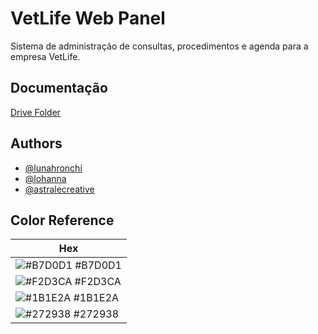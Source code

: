 
# VetLife Web Panel

Sistema de administração de consultas, procedimentos e agenda para a empresa VetLife.



## Documentação

[Drive Folder](https://drive.google.com/drive/folders/1obygPQIBX4BOpJ64vyn7YER8-zNijbfH?usp=sharing)


## Authors

- [@lunahronchi](https://www.github.com/lunahronchi) 
- [@lohanna](https://www.github.com/lohana_schmidt)
- [@astralecreative](https://www.instagram.com/astralecreative)

## Color Reference

 Hex                                                                |
 ------------------------------------------------------------------ |
 ![#B7D0D1](https://via.placeholder.com/10/B7D0D1?text=+) #B7D0D1   |
 ![#F2D3CA](https://via.placeholder.com/10/F2D3CA?text=+) #F2D3CA   |
 ![#1B1E2A](https://via.placeholder.com/10/1B1E2A?text=+) #1B1E2A   |
 ![#272938](https://via.placeholder.com/10/272938?text=+) #272938   |

